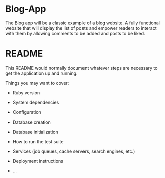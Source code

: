 # Blog-App
The Blog app will be a classic example of a blog website. A fully functional website that will display the list of posts and empower readers to interact with them by allowing comments to be added and posts to be liked.

# README

This README would normally document whatever steps are necessary to get the
application up and running.

Things you may want to cover:

* Ruby version

* System dependencies

* Configuration

* Database creation

* Database initialization

* How to run the test suite

* Services (job queues, cache servers, search engines, etc.)

* Deployment instructions

* ...
